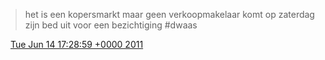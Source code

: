 > het is een kopersmarkt maar geen verkoopmakelaar komt op zaterdag zijn bed uit voor een bezichtiging \#dwaas

<img src="../../media/tweet.ico" width="12" /> [Tue Jun 14 17:28:59 +0000 2011](https://twitter.com/DromerDenker/status/80688194722607104)